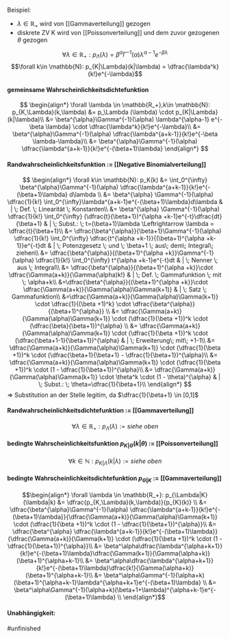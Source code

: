 
Beispiel:
* $\lambda \in \mathbb R_+$ wird von [[Gammaverteilung]] gezogen 
* diskrete ZV K wird von [[Poissonverteilung]] und dem zuvor gezogenen $\theta$ gezogen

$$
\forall \lambda \in \mathbb{R_+}:p_\Lambda (\lambda) = \beta^{\alpha}\Gamma^{-1}(\alpha) \lambda^{\alpha-1} e^{-\beta \lambda}$$
$$\forall k\in \mathbb{N}: p_{K|\Lambda}(k|\lambda) = \dfrac{\lambda^k}{k!}e^{-\lambda}$$
#### gemeinsame Wahrscheinlichkeitsdichtefunktion

$$
\begin{align*}
    \forall \lambda \in \mathbb{R_+},k\in \mathbb{N}: p_{K,\Lambda}(k,\lambda) &= p_\Lambda (\lambda) \cdot p_{K|\Lambda}(k|\lambda)\\
    &= \beta^{\alpha}\Gamma^{-1}(\alpha) \lambda^{\alpha-1} e^{-\beta \lambda} \cdot \dfrac{\lambda^k}{k!}e^{-\lambda}\\
    &=  \beta^{\alpha}\Gamma^{-1}(\alpha) \dfrac{\lambda^{a+k-1}}{k!}e^{-\beta \lambda-\lambda}\\
    &= \beta^{\alpha}\Gamma^{-1}(\alpha) \dfrac{\lambda^{a+k-1}}{k!}e^{-(\beta+1)\lambda}
\end{align*}
$$
#### Randwahrscheinlichkeitsfunktion := [[Negative Binomialverteilung]]

$$
\begin{align*}
    \forall k\in \mathbb{N}: p_K(k) &=  \int_0^{\infty} \beta^{\alpha}\Gamma^{-1}(\alpha) \dfrac{\lambda^{a+k-1}}{k!}e^{-(\beta+1)\lambda} d\lambda \\
    &= \beta^{\alpha} \Gamma^{-1}(\alpha) \dfrac{1}{k!} \int_0^{\infty}\lambda^{a+k-1}e^{-(\beta+1)\lambda}d\lambda & | \; Def. \; Linearität \; Konstanten\\
    &= \beta^{\alpha} \Gamma^{-1}(\alpha) \dfrac{1}{k!} \int_0^{\infty} (\dfrac{t}{\beta+1})^{\alpha +k-1}e^{-t}\dfrac{dt}{\beta+1} & | \; Subst.: \; t=(\beta+1)\lambda \Leftrightarrow \lambda = \dfrac{t}{\beta+1}\\
    &= \dfrac{\beta^{\alpha}}{\beta+1}\Gamma^{-1}(\alpha) \dfrac{1}{k!} \int_0^{\infty} \dfrac{t^{\alpha +k-1}}{(\beta+1)^{\alpha +k-1}}e^{-t}dt & | \; Potenzgesetz \; und \; \beta+1 \; aus\; dem\; Integral\; ziehen\\
    &= \dfrac{\beta^{\alpha}}{(\beta+1)^{\alpha +k}}\Gamma^{-1}(\alpha) \dfrac{1}{k!} \int_0^{\infty} t^{\alpha +k-1}e^{-t}dt & | \; Nenner \; aus \; Integral\\
    &= \dfrac{\beta^{\alpha}}{(\beta+1)^{\alpha +k}}\cdot \dfrac{\Gamma(a+k)}{\Gamma(\alpha)k!} & | \; Def. \; Gammafunktion \; mit \; \alpha+k\\
    &=\dfrac{\beta^{\alpha}}{(\beta+1)^{\alpha +k}}\cdot \dfrac{\Gamma(a+k)}{\Gamma(\alpha)\Gamma(k+1)} & | \; Satz \; Gammafunktion\\
    &=\dfrac{\Gamma(a+k)}{\Gamma(\alpha)\Gamma(k+1)} \cdot \dfrac{1}{(\beta +1)^k} \cdot \dfrac{\beta^{\alpha}}{(\beta+1)^{\alpha}}  \\
    &= \dfrac{\Gamma(a+k)}{\Gamma(\alpha)\Gamma(k+1)} \cdot (\dfrac{1}{\beta +1})^k \cdot (\dfrac{\beta}{\beta+1})^{\alpha}  \\
    &= \dfrac{\Gamma(a+k)}{\Gamma(\alpha)\Gamma(k+1)} \cdot (\dfrac{1}{\beta +1})^k \cdot (\dfrac{\beta+1-1}{\beta+1})^{\alpha} & | \; Erweiterung\; mit\; +1-1\\
    &= \dfrac{\Gamma(a+k)}{\Gamma(\alpha)\Gamma(k+1)} \cdot (\dfrac{1}{\beta +1})^k \cdot (\dfrac{\beta+1}{\beta+1} - \dfrac{1}{\beta+1})^{\alpha}\\
    &= \dfrac{\Gamma(a+k)}{\Gamma(\alpha)\Gamma(k+1)} \cdot (\dfrac{1}{\beta +1})^k \cdot (1 - \dfrac{1}{\beta+1})^{\alpha}\\
    &= \dfrac{\Gamma(a+k)}{\Gamma(\alpha)\Gamma(k+1)} \cdot \theta^k \cdot (1 - \theta)^{\alpha} & | \; Subst.: \; \theta=\dfrac{1}{\beta+1}\\
\end{align*}
$$
=> Substitution an der Stelle legitim, da $\dfrac{1}{\beta+1} \in [0,1]$

#### Randwahrscheinlichkeitsdichtefunktion := [[Gammaverteilung]]
$$  \forall \lambda \in \mathbb{R_+}: p_\Lambda(\lambda) := siehe\ oben$$

#### bedingte Wahrscheinlichkeitsfunktion $p_{K|\Theta}(k|\theta)$ := [[Poissonverteilung]]

$$\forall k\in \mathbb{N}: p_{K|\Lambda}(k|\lambda):= siehe\ oben $$

#### bedingte Wahrscheinlichkeitsdichtefunktion $p_{\Theta|K}$ := [[Gammaverteilung]]

$$\begin{align*}
    \forall \lambda \in \mathbb{R_+}: p_{\Lambda|K}(\lambda|k) &= \dfrac{p_{K,\Lambda}(k,\lambda)}{p_{K}(k)} \\
    &= \dfrac{\beta^{\alpha}\Gamma^{-1}(\alpha) \dfrac{\lambda^{a+k-1}}{k!}e^{-(\beta+1)\lambda}}{\dfrac{\Gamma(a+k)}{\Gamma(\alpha)\Gamma(k+1)} \cdot (\dfrac{1}{\beta +1})^k \cdot (1 - \dfrac{1}{\beta+1})^{\alpha}}\\
    &= \dfrac{\beta^{\alpha} \dfrac{\lambda^{a+k-1}}{k!}e^{-(\beta+1)\lambda}}{\dfrac{\Gamma(a+k)}{\Gamma(k+1)} \cdot (\dfrac{1}{\beta +1})^k \cdot (1 - \dfrac{1}{\beta+1})^{\alpha}}\\
    &= \beta^\alpha\dfrac{\lambda^{\alpha+k+1}}{k!}e^{-(\beta+1)\lambda}\dfrac{\Gamma(k+1)}{\Gamma(\alpha+k)}(\beta+1)^{\alpha+k-1}\\
    &= \beta^\alpha\dfrac{\lambda^{\alpha+k+1}}{k!}e^{-(\beta+1)\lambda}\dfrac{k!}{\Gamma(\alpha+k)}(\beta+1)^{\alpha+k-1}\\
    &= \beta^\alpha\Gamma^{-1}(\alpha+k)(\beta+1)^{\alpha+k-1}\lambda^{\alpha+k+1}e^{-(\beta+1)\lambda} \\
    &= \beta^\alpha\Gamma^{-1}(\alpha+k)(\beta+1+\lambda)^{\alpha+k-1}e^{-(\beta+1)\lambda} \\
\end{align*}$$


#### Unabhängigkeit:
#unfinished 